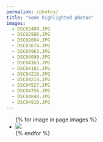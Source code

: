 ```yaml
---
permalink: /photos/
title: "Some highlighted photos"
images:
  - DSC02409.JPG
  - DSC02566.JPG
  - DSC02604.JPG
  - DSC03674.JPG
  - DSC03963.JPG
  - DSC04099.JPG
  - DSC04163.JPG
  - DSC04181.JPG
  - DSC04210.JPG
  - DSC04214.JPG
  - DSC04527.JPG
  - DSC04756.JPG
  - DSC04840.JPG
  - DSC04910.JPG
---
```


<ul class="">
{% for image in page.images %}
  <li class="">
    <img src="/images/photos/{{ image }}" />
  </li>
{% endfor %}
</ul>
